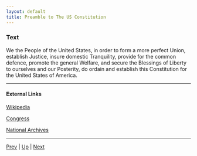 ```yaml
---
layout: default
title: Preamble to The US Constitution
---
```


### Text
We the People of the United States, in order to form a more perfect Union, establish Justice, insure domestic Tranquility, provide for the common defence, promote the general Welfare, and secure the Blessings of Liberty to ourselves and our Posterity, do ordain and establish this Constitution for the United States of America.

---
#### External Links
[Wikipedia](https://en.wikipedia.org/wiki/Preamble_to_the_United_States_Constitution)

[Congress](https://constitution.congress.gov/constitution/preamble/)

[National Archives](https://www.archives.gov/founding-docs/constitution#:~:text=We%20the%20People%20of%20the,for%20the%20United%20States%20of)

---

[Prev](README.md) | [Up](README.md) | [Next](article_1.md)
